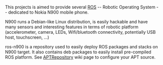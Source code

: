 This projects is aimed to provide several [ROS](http://ros.org) -- Robotic Operating System -- dedicated to Nokia N900 mobile phone.

N900 runs a Debian-like Linux distribution, is easily hackable and have many sensors and interesting features in terms of robotic platform (accelerometer, camera, LEDs, Wifi/bluetooth connectivity, potentially USB host, touchscreen, ...)

ros-n900 is a repository used to easily deploy ROS packages and stacks on N900 target. It also contains deb packages to easily install pre-compiled ROS platform. See [APTRepository](APTRepository.md) wiki page to configure your APT source.